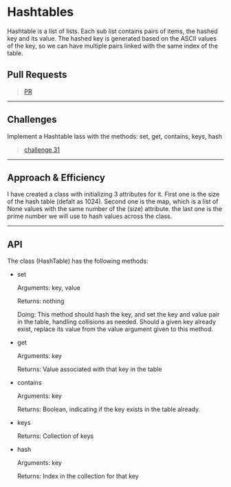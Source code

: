 # Hashtables

Hashtable is a list of lists. Each sub list contains pairs of items, the hashed key and its value. The hashed key is generated based on the ASCII values of the key, so we can have multiple pairs linked with the same index of the table. 

## Pull Requests

> [PR](https://github.com/Mustfa1999/data-structures-and-algorithms/pull/24)

---

## Challenges

Implement a Hashtable lass with the methods: set, get, contains, keys, hash

> [challenge 31](./hash_table/readme_files/challenge31/README.md)

---

## Approach & Efficiency

I have created a class with initializing 3 attributes for it. First one is the size of the hash table (defalt as 1024). Second one is the map, which is a list of None values with the same number of the (size) attribute. the last one is the prime number we will use to hash values across the class.

---

## API

The class (HashTable) has the following methods:

- set

    Arguments: key, value
    
    Returns: nothing
    
    Doing: This method should hash the key, and set the key and value pair in the table, handling collisions as needed.
    Should a given key already exist, replace its value from the value argument given to this method.

- get

    Arguments: key

    Returns: Value associated with that key in the table

- contains

    Arguments: key
    
    Returns: Boolean, indicating if the key exists in the table already.

- keys
  
    Returns: Collection of keys

- hash
  
    Arguments: key
  
    Returns: Index in the collection for that key

